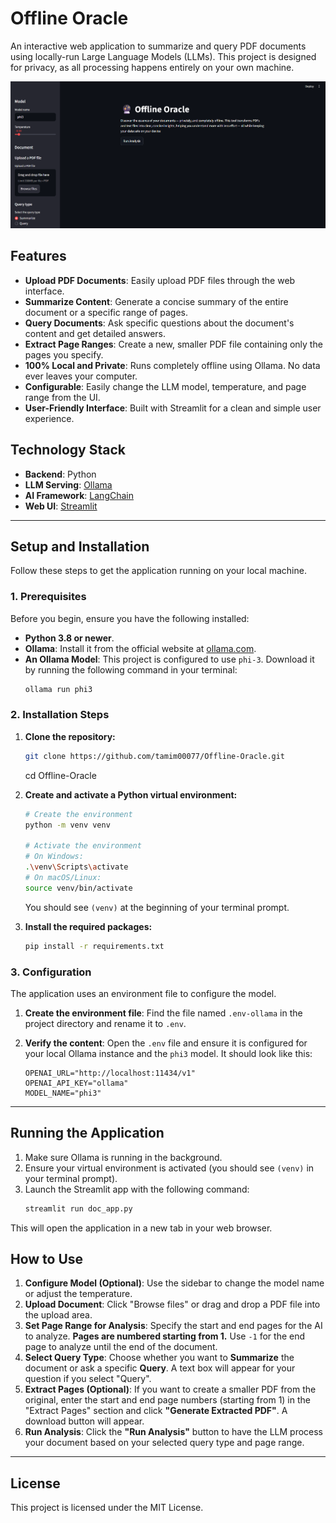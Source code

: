 # Offline Oracle

An interactive web application to summarize and query PDF documents using locally-run Large Language Models (LLMs). This project is designed for privacy, as all processing happens entirely on your own machine.

![Application Screenshot](screenshot.png)
## Features

- **Upload PDF Documents**: Easily upload PDF files through the web interface.
- **Summarize Content**: Generate a concise summary of the entire document or a specific range of pages.
- **Query Documents**: Ask specific questions about the document's content and get detailed answers.
- **Extract Page Ranges**: Create a new, smaller PDF file containing only the pages you specify.
- **100% Local and Private**: Runs completely offline using Ollama. No data ever leaves your computer.
- **Configurable**: Easily change the LLM model, temperature, and page range from the UI.
- **User-Friendly Interface**: Built with Streamlit for a clean and simple user experience.

## Technology Stack

- **Backend**: Python
- **LLM Serving**: [Ollama](https://ollama.com/)
- **AI Framework**: [LangChain](https://www.langchain.com/)
- **Web UI**: [Streamlit](https://streamlit.io/)

---

## Setup and Installation

Follow these steps to get the application running on your local machine.

### 1. Prerequisites

Before you begin, ensure you have the following installed:
- **Python 3.8 or newer**.
- **Ollama**: Install it from the official website at [ollama.com](https://ollama.com/).
- **An Ollama Model**: This project is configured to use `phi-3`. Download it by running the following command in your terminal:
  ```bash
  ollama run phi3
  ```

### 2. Installation Steps

1.  **Clone the repository:**
    ```bash
    git clone https://github.com/tamim00077/Offline-Oracle.git
    ```
     cd Offline-Oracle

2.  **Create and activate a Python virtual environment:**
    ```bash
    # Create the environment
    python -m venv venv

    # Activate the environment
    # On Windows:
    .\venv\Scripts\activate
    # On macOS/Linux:
    source venv/bin/activate
    ```
    You should see `(venv)` at the beginning of your terminal prompt.

3.  **Install the required packages:**
    ```bash
    pip install -r requirements.txt
    ```

### 3. Configuration

The application uses an environment file to configure the model.

1.  **Create the environment file**: Find the file named `.env-ollama` in the project directory and rename it to `.env`.

2.  **Verify the content**: Open the `.env` file and ensure it is configured for your local Ollama instance and the `phi3` model. It should look like this:
    ```
    OPENAI_URL="http://localhost:11434/v1"
    OPENAI_API_KEY="ollama"
    MODEL_NAME="phi3"
    ```

---

## Running the Application

1.  Make sure Ollama is running in the background.
2.  Ensure your virtual environment is activated (you should see `(venv)` in your terminal prompt).
3.  Launch the Streamlit app with the following command:
    ```bash
    streamlit run doc_app.py
    ```
This will open the application in a new tab in your web browser.

## How to Use

1.  **Configure Model (Optional)**: Use the sidebar to change the model name or adjust the temperature.
2.  **Upload Document**: Click "Browse files" or drag and drop a PDF file into the upload area.
3.  **Set Page Range for Analysis**: Specify the start and end pages for the AI to analyze. **Pages are numbered starting from 1.** Use `-1` for the end page to analyze until the end of the document.
4.  **Select Query Type**: Choose whether you want to **Summarize** the document or ask a specific **Query**. A text box will appear for your question if you select "Query".
5.  **Extract Pages (Optional)**: If you want to create a smaller PDF from the original, enter the start and end page numbers (starting from 1) in the "Extract Pages" section and click **"Generate Extracted PDF"**. A download button will appear.
6.  **Run Analysis**: Click the **"Run Analysis"** button to have the LLM process your document based on your selected query type and page range.

---

## License

This project is licensed under the MIT License.
